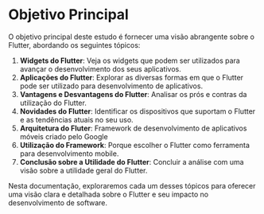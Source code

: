 # Objetivo Principal

O objetivo principal deste estudo é fornecer uma visão abrangente sobre o Flutter, abordando os seguintes tópicos:

1. **Widgets do Flutter**: Veja os widgets que podem ser utilizados para avançar o desenvolvimento dos seus aplicativos.
2. **Aplicações do Flutter**: Explorar as diversas formas em que o Flutter pode ser utilizado para desenvolvimento de aplicativos.
3. **Vantagens e Desvantagens do Flutter**: Analisar os prós e contras da utilização do Flutter.
4. **Novidades do Flutter**: Identificar os dispositivos que suportam o Flutter e as tendências atuais no seu uso.
5. **Arquitetura do Fluter**: Framework de desenvolvimento de aplicativos móveis criado pelo Google 
5. **Utilização do Framework**: Porque escolher o Flutter como ferramenta para desenvolvimento mobile.
6. **Conclusão sobre a Utilidade do Flutter**: Concluir a análise com uma visão sobre a utilidade geral do Flutter.

Nesta documentação, exploraremos cada um desses tópicos para oferecer uma visão clara e detalhada sobre o Flutter e seu impacto no desenvolvimento de software.

